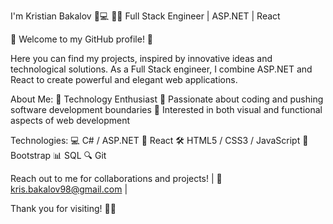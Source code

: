 I'm Kristian Bakalov 🚀💻
👨‍💻 Full Stack Engineer | ASP.NET | React

🌟 Welcome to my GitHub profile! 🌟

Here you can find my projects, inspired by innovative ideas and technological solutions. As a Full Stack engineer, I combine ASP.NET and React to create powerful and elegant web applications.

About Me:
🔹 Technology Enthusiast
🔹 Passionate about coding and pushing software development boundaries
🔹 Interested in both visual and functional aspects of web development

Technologies:
💻 C# / ASP.NET
🔧 React
🛠️ HTML5 / CSS3 / JavaScript
🎨 Bootstrap
📊 SQL 
🔍 Git

Reach out to me for collaborations and projects! | 📧 kris.bakalov98@gmail.com | 

Thank you for visiting! 🙏✨
